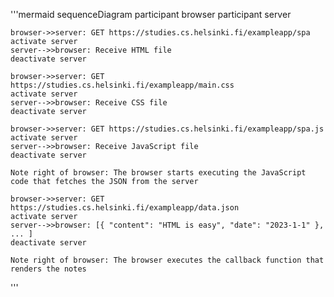 '''mermaid
sequenceDiagram
    participant browser
    participant server

    browser->>server: GET https://studies.cs.helsinki.fi/exampleapp/spa
    activate server
    server-->>browser: Receive HTML file
    deactivate server

    browser->>server: GET https://studies.cs.helsinki.fi/exampleapp/main.css
    activate server
    server-->>browser: Receive CSS file
    deactivate server

    browser->>server: GET https://studies.cs.helsinki.fi/exampleapp/spa.js
    activate server
    server-->>browser: Receive JavaScript file
    deactivate server

    Note right of browser: The browser starts executing the JavaScript code that fetches the JSON from the server

    browser->>server: GET https://studies.cs.helsinki.fi/exampleapp/data.json
    activate server
    server-->>browser: [{ "content": "HTML is easy", "date": "2023-1-1" }, ... ]
    deactivate server

    Note right of browser: The browser executes the callback function that renders the notes
'''